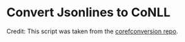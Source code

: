 # Convert Jsonlines to CoNLL

Credit: This script was taken from the [corefconversion repo](https://github.com/boberle/corefconversion).
